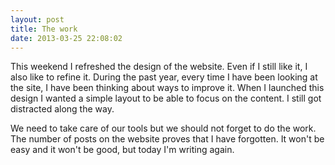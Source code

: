 ```yaml
---
layout: post
title: The work
date: 2013-03-25 22:08:02
---
```


This weekend I refreshed the design of the website. Even if I still like it, I also like to refine it. During the past year, every time I have been looking at the site, I have been thinking about ways to improve it. When I launched this design I wanted a simple layout to be able to focus on the content. I still got distracted along the way.

We need to take care of our tools but we should not forget to do the work. The number of posts on the website proves that I have forgotten. It won't be easy and it won't be good, but today I'm writing again.